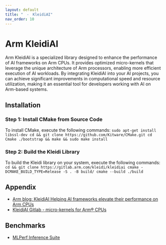 ```yaml
---
layout: default
title: "　-　KleidiAI"
nav_order: 10
---
```


# Arm KleidiAI

Arm KleidiAI is a specialized library designed to enhance the performance of AI frameworks on Arm CPUs. It provides optimized micro-kernels that leverage the unique architecture of Arm processors, enabling more efficient execution of AI workloads. By integrating KleidiAI into your AI projects, you can achieve significant improvements in computational speed and resource utilization, making it an essential tool for developers working with AI on Arm-based systems.

## Installation

### Step 1: Install CMake from Source Code
To install CMake, execute the following commands:
    ```
    sudo apt-get install libssl-dev
    cd && git clone https://github.com/Kitware/CMake.git
    cd Cmake
    ./bootstrap && make && sudo make install
    ```

### Step 2: Build the Kleidi Library
To build the Kleidi library on your system, execute the following commands:
    ```
    cd && git clone https://gitlab.arm.com/kleidi/kleidiai
    cmake -DCMAKE_BUILD_TYPE=Release -S . -B build/
    cmake --build ./build
    ```

## Appendix

* [Arm blog: KleidiAI Helping AI frameworks elevate their performance on Arm CPUs](https://community.arm.com/arm-community-blogs/b/ai-and-ml-blog/posts/kleidiai)
* [KleidiAI Gitlab - micro-kernels for Arm® CPUs](https://gitlab.arm.com/kleidi/kleidiai)


## Benchmarks

* [MLPerf Inference Suite](https://learn.arm.com/learning-paths/servers-and-cloud-computing/ml-perf/ml-perf/)